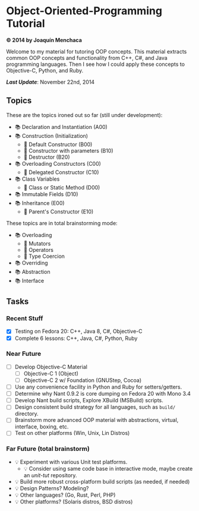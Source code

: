 # Object-Oriented-Programming Tutorial
**© 2014 by Joaquín Menchaca**

Welcome to my material for tutoring OOP concepts.  This material extracts common OOP concepts and functionality from C++, C#, and Java programming languages.  Then I see how I could apply these concepts to Objective-C, Python, and Ruby.

***Last Update***: November 22nd, 2014

## Topics

These are the topics ironed out so far (still under development):

* :books: Declaration and Instantiation (A00)
* :books: Construction (Initialization)
   * :green_book: Default Constructor (B00)
   * :green_book: Constructor with parameters (B10)
   * :green_book: Destructor (B20)
* :books: Overloading Constructors (C00)
   * :green_book: Delegated Constructor (C10)
* :books: Class Variables
   * :green_book: Class or Static Method (D00)
* :books: Immutable Fields (D10)
* :books: Inheritance (E00)
  * :green_book: Parent's Constructor (E10)

These topics are in total brainstorming mode:

* :books: Overloading
   * :green_book: Mutators
   * :green_book: Operators
   * :green_book: Type Coercion
* :books: Overriding
* :books: Abstraction
* :books: Interface

## Tasks

### Recent Stuff

* [x] Testing on Fedora 20: C++, Java 8, C#, Objective-C
* [x] Complete 6 lessons: C++, Java, C#, Python, Ruby

### Near Future

* [ ] Develop Objective-C Material
  * [ ] Objective-C 1 (Object)
  * [ ] Objective-C 2 w/ Foundation (GNUStep, Cocoa)
* [ ] Use any convenience facility in Python and Ruby for setters/getters.
* [ ] Determine why Nant 0.9.2 is core dumping on Fedora 20 with Mono 3.4
* [ ] Develop Nant build scripts, Explore XBuild (MSBuild) scripts.
* [ ] Design consistent build strategy for all languages, such as `build/` directory.
* [ ] Brainstorm more advanced OOP material with abstractions, virtual, interface, boxing, etc.
* [ ] Test on other platforms (Win, Unix, Lin Distros)

### Far Future (total brainstorm)

* :bulb: Experiment with various Unit test platforms.
  * :bulb: Consider using same code base in interactive mode, maybe create an *unit-tut* repository.
* :bulb: Build more robust cross-platform build scripts (as needed, if needed)
* :bulb: Design Patterns? Modeling?
* :bulb: Other languages? (Go, Rust, Perl, PHP)
* :bulb: Other platforms? (Solaris distros, BSD distros)
